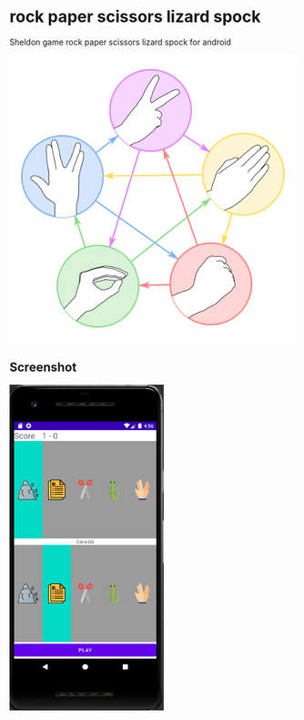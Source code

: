 # rock paper scissors lizard spock
Sheldon game rock paper scissors lizard spock for android

![Diagram](https://github.com/capaci-thor/rockPapperLizard/blob/main/images/juego.png)

## Screenshot 

![Android](https://github.com/capaci-thor/rockPapperLizard/blob/main/images/game.png)
